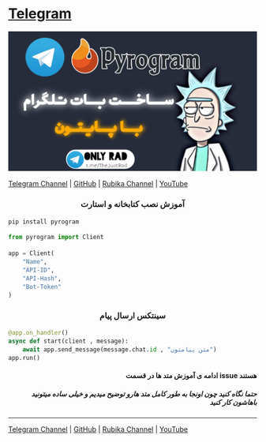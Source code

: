# <a href="https://github.com/OnlyRad/Telegram">Telegram</a>

<img src="_storage_emulated_0_Android_data_app.rbmain.a_cache_10727723845850_2.jpg" alt="Image">

<a href="https:t.me/onlyRad">Telegram Channel</a> | <a href="https://github.com/OnlyRad">GitHub</a> | <a href="https:rubika.ir/TheLinux">Rubika Channel</a> | 
<a href="https:youtube.com/OnlyMamad">YouTube</a>

<h3 align="center">آموزش نصب کتابخانه و استارت</h3>

```python
pip install pyrogram
```
```python
from pyrogram import Client

app = Client(
    "Name",
    "API-ID",
    "API-Hash",
    "Bot-Token"
)
```
<h3 align="center">سینتکس ارسال پیام</h3>

```python
@app.on_handler()
async def start(client , message):
    await app.send_message(message.chat.id , "متن پیامتون")
app.run()
```

<h4 align="right">ادامه ی آموزش متد ها در قسمت issue هستند</h4>
<h5 align="right">حتما نگاه کنید چون اونجا به طور کامل متد هارو توضیح میدیم و خیلی ساده میتونید باهاشون کار کنید</h5>


<hr>
<a href="https:t.me/onlyRad">Telegram Channel</a> | <a href="https://github.com/OnlyRad">GitHub</a> | <a href="https:rubika.ir/TheLinux">Rubika Channel</a> | 
<a href="https:youtube.com/OnlyMamad">YouTube</a>
